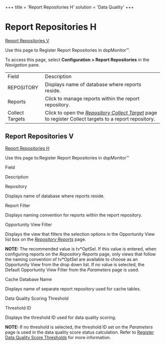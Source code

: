 +++
title = 'Report Repositories H'
solution = 'Data Quality'
+++

# Report Repositories H

[Report Repositories V](#Report_Repositoriess_V)

<div class="use">

Use this page to Register Report Repositories in dspMonitor™.

</div>

To access this page, select **Configuration \> Report
Repositories** in the
*Navigation* pane.

|                 |                                                                                                                                         |
| --------------- | --------------------------------------------------------------------------------------------------------------------------------------- |
| Field           | Description                                                                                                                             |
| REPOSITORY      | Displays name of database where reports reside.                                                                                         |
| Reports         | Click to manage reports within the report repository.                                                                                   |
| Collect Targets | Click to open the *[Repository Collect Target](Repository_Collect_Target.htm)* page to register Collect targets to a report repository. |

## <span id="Data_Sources_V"></span>Report Repositories V

[Report Repositories H](#Report_Repositories_H)

<div class="use">

Use this page to:Register Report Repositories in dspMonitor™

</div>

Field

Description

Repository

Displays name of database where reports reside.

Report Filter

Displays naming convention for reports within the report repository.

Opportunity View Filter

Displays the view that filters the selection options in the Opportunity
View list box on the *[Repository Reports](Repository_Reports_H.htm)*
page.

**NOTE:** The recommended value is tv\*OptSel. If this value is entered,
when configuring reports on the *Repository Reports* page, only views
that follow the naming convention of tv\*OptSel are available to choose
as an Opportunity View from the drop down list. If no value is selected,
the Default Opportunity View Filter from the *Parameters* page is used.

Cache Database Name

Displays name of separate report repository used for cache tables.

Data Quality Scoring Threshold

Threshold ID

Displays the threshold ID used for data quality scoring.

**NOTE:** If no threshold is selected, the threshold ID set on the
*Parameters* page is used in the data quality score status calculation.
Refer to [Register Data Quality Score
Thresholds](../Use_Cases/Populate_Configuration_Tables.htm#Register_Data_Quality_Score_Thresholds)
for more information.
